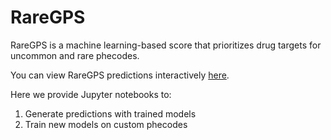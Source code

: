 # RareGPS
RareGPS is a machine learning-based score that prioritizes drug targets for uncommon and rare phecodes.

You can view RareGPS predictions interactively [here](https://rstudio-connect.hpc.mssm.edu/raregps/).

Here we provide Jupyter notebooks to:
1. Generate predictions with trained models
2. Train new models on custom phecodes
